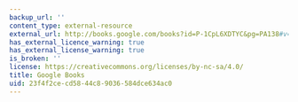 ```yaml
---
backup_url: ''
content_type: external-resource
external_url: http://books.google.com/books?id=P-1CpL6XDTYC&pg=PA138#v=onepage
has_external_licence_warning: true
has_external_license_warning: true
is_broken: ''
license: https://creativecommons.org/licenses/by-nc-sa/4.0/
title: Google Books
uid: 23f4f2ce-cd58-44c8-9036-584dce634ac0
---
```

